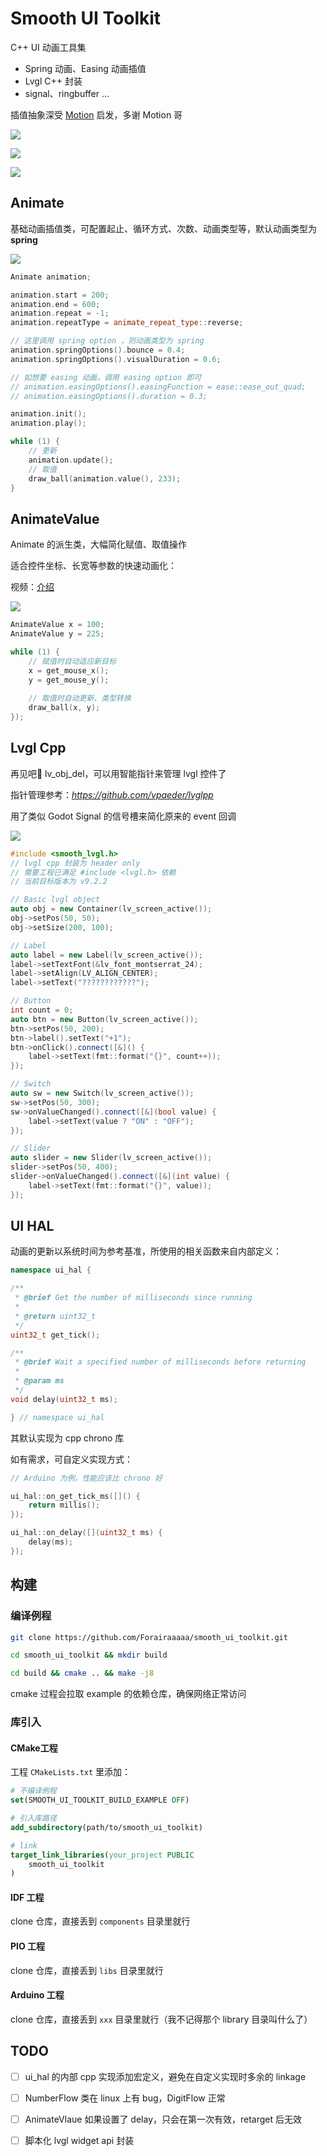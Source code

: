 # Smooth UI Toolkit

C++ UI 动画工具集

- Spring 动画、Easing 动画插值
- Lvgl C++ 封装
- signal、ringbuffer ...

插值抽象深受 [Motion](https://motion.dev/) 启发，多谢 Motion 哥

![](https://pic1.imgdb.cn/item/680c58b458cb8da5c8ce1f5a.gif)

![](https://pic1.imgdb.cn/item/680c58b558cb8da5c8ce1f5b.gif)

![](https://pic1.imgdb.cn/item/680c639c58cb8da5c8ce22d2.gif)

## Animate

基础动画插值类，可配置起止、循环方式、次数、动画类型等，默认动画类型为 **spring**

![](https://pic1.imgdb.cn/item/680c58b458cb8da5c8ce1f57.gif)

```cpp
Animate animation;

animation.start = 200;
animation.end = 600;
animation.repeat = -1;
animation.repeatType = animate_repeat_type::reverse;

// 这里调用 spring option ，则动画类型为 spring
animation.springOptions().bounce = 0.4;
animation.springOptions().visualDuration = 0.6;

// 如想要 easing 动画，调用 easing option 即可
// animation.easingOptions().easingFunction = ease::ease_out_quad;
// animation.easingOptions().duration = 0.3;

animation.init();
animation.play();

while (1) {
    // 更新
    animation.update();
    // 取值
    draw_ball(animation.value(), 233);
}
```

## AnimateValue

Animate 的派生类，大幅简化赋值、取值操作

适合控件坐标、长宽等参数的快速动画化：

视频：[介绍](https://www.bilibili.com/video/BV1RZcTegEUu)

![](https://pic1.imgdb.cn/item/680c58b458cb8da5c8ce1f58.gif)

```cpp
AnimateValue x = 100;
AnimateValue y = 225;

while (1) {
    // 赋值时自动适应新目标
    x = get_mouse_x();
    y = get_mouse_y();
  
    // 取值时自动更新、类型转换
    draw_ball(x, y);
});
```

## Lvgl Cpp

再见吧👋 lv_obj_del，可以用智能指针来管理 lvgl 控件了

指针管理参考：*https://github.com/vpaeder/lvglpp*

用了类似 Godot Signal 的信号槽来简化原来的 event 回调

![](https://pic1.imgdb.cn/item/680c58b458cb8da5c8ce1f59.gif)

```cpp
#include <smooth_lvgl.h>
// lvgl cpp 封装为 header only
// 需要工程已满足 #include <lvgl.h> 依赖
// 当前目标版本为 v9.2.2

// Basic lvgl object
auto obj = new Container(lv_screen_active());
obj->setPos(50, 50);
obj->setSize(200, 100);

// Label
auto label = new Label(lv_screen_active());
label->setTextFont(&lv_font_montserrat_24);
label->setAlign(LV_ALIGN_CENTER);
label->setText("????????????");

// Button
int count = 0;
auto btn = new Button(lv_screen_active());
btn->setPos(50, 200);
btn->label().setText("+1");
btn->onClick().connect([&]() {
    label->setText(fmt::format("{}", count++));
});

// Switch
auto sw = new Switch(lv_screen_active());
sw->setPos(50, 300);
sw->onValueChanged().connect([&](bool value) {
    label->setText(value ? "ON" : "OFF");
});

// Slider
auto slider = new Slider(lv_screen_active());
slider->setPos(50, 400);
slider->onValueChanged().connect([&](int value) {
    label->setText(fmt::format("{}", value));
});
```

## UI HAL

动画的更新以系统时间为参考基准，所使用的相关函数来自内部定义：

```cpp
namespace ui_hal {

/**
 * @brief Get the number of milliseconds since running
 *
 * @return uint32_t
 */
uint32_t get_tick();

/**
 * @brief Wait a specified number of milliseconds before returning
 *
 * @param ms
 */
void delay(uint32_t ms);

} // namespace ui_hal
```

其默认实现为 cpp chrono 库

如有需求，可自定义实现方式：

```cpp
// Arduino 为例，性能应该比 chrono 好

ui_hal::on_get_tick_ms([]() {
    return millis();
});

ui_hal::on_delay([](uint32_t ms) {
    delay(ms);
});
```

## 构建

### 编译例程

```bash
git clone https://github.com/Forairaaaaa/smooth_ui_toolkit.git
```

```bash
cd smooth_ui_toolkit && mkdir build
```

```bash
cd build && cmake .. && make -j8
```

cmake 过程会拉取 example 的依赖仓库，确保网络正常访问

### 库引入

#### CMake工程

工程 `CMakeLists.txt` 里添加：

```cmake
# 不编译例程
set(SMOOTH_UI_TOOLKIT_BUILD_EXAMPLE OFF)

# 引入库路径
add_subdirectory(path/to/smooth_ui_toolkit)

# link
target_link_libraries(your_project PUBLIC
    smooth_ui_toolkit
)
```

#### IDF 工程

clone 仓库，直接丢到 `components` 目录里就行

#### PIO 工程

clone 仓库，直接丢到 `libs` 目录里就行

#### Arduino 工程

clone 仓库，直接丢到 `xxx` 目录里就行（我不记得那个 library 目录叫什么了）

## TODO

- [ ] ui_hal 的内部 cpp 实现添加宏定义，避免在自定义实现时多余的 linkage
- [ ] NumberFlow 类在 linux 上有 bug，DigitFlow 正常
- [ ] AnimateVlaue 如果设置了 delay，只会在第一次有效，retarget 后无效
- [ ] 脚本化 lvgl widget api 封装

